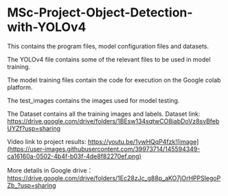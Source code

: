 # MSc-Project-Object-Detection-with-YOLOv4
This contains the program files, model configuration files and datasets.

The YOLOv4 file contains some of the relevant files to be used in model training.

The model training files contain the code for execution on the Google colab platform.

The test_images contains the images used for model testing.

The Dataset contains all the training images and labels. Dataset link: https://drive.google.com/drive/folders/1BEsw134sqtwCO8iabDoVz8svBfebUYZf?usp=sharing

Video link to project results: https://youtu.be/1ywHQqP4fzk![image](https://user-images.githubusercontent.com/39973714/145594349-ca16160a-0502-4b4f-b03f-4de8f82270ef.png)

More details in Google drive：https://drive.google.com/drive/folders/1Ec28zJc_g88p_aKO7jOrHPPSlegoPZb_?usp=sharing

